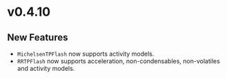 # v0.4.10

## New Features

- `MichelsenTPFlash` now supports activity models.
- `RRTPFlash` now supports acceleration, non-condensables, non-volatiles and activity models.

